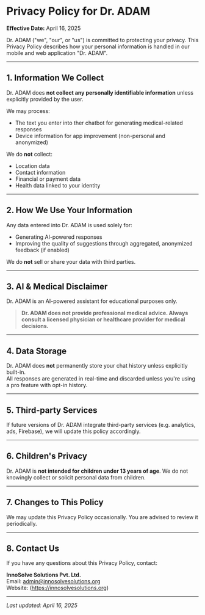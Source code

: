 # Privacy Policy for Dr. ADAM

**Effective Date:** April 16, 2025

Dr. ADAM ("we", "our", or "us") is committed to protecting your privacy. This Privacy Policy describes how your personal information is handled in our mobile and web application "Dr. ADAM".

---

## 1. Information We Collect

Dr. ADAM does **not collect any personally identifiable information** unless explicitly provided by the user.

We may process:
- The text you enter into ther chatbot for generating medical-related responses
- Device information for app improvement (non-personal and anonymized)

We do **not** collect:
- Location data
- Contact information
- Financial or payment data
- Health data linked to your identity

---

## 2. How We Use Your Information

Any data entered into Dr. ADAM is used solely for:
- Generating AI-powered responses
- Improving the quality of suggestions through aggregated, anonymized feedback (if enabled)

We do **not** sell or share your data with third parties.

---

## 3. AI & Medical Disclaimer

Dr. ADAM is an AI-powered  assistant for educational purposes only.

> **Dr. ADAM does not provide professional medical advice. Always consult a licensed physician or healthcare provider for medical decisions.**

---

## 4. Data Storage

Dr. ADAM does **not** permanently store your chat history unless explicitly built-in.  
All responses are generated in real-time and discarded unless you're using a pro feature with opt-in history.

---

## 5. Third-party Services

If future versions of Dr. ADAM integrate third-party services (e.g. analytics, ads, Firebase), we will update this policy accordingly.

---

## 6. Children's Privacy

Dr. ADAM is **not intended for children under 13 years of age**. We do not knowingly collect or solicit personal data from children.

---

## 7. Changes to This Policy

We may update this Privacy Policy occasionally. You are advised to review it periodically.

---

## 8. Contact Us

If you have any questions about this Privacy Policy, contact:

**InnoSolve Solutions Pvt. Ltd.**  
Email: admin@innosolvesolutions.org  
Website: (https://innosolvesolutions.org)

---

_Last updated: April 16, 2025_
